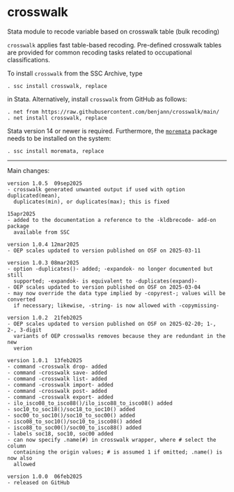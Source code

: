 # crosswalk
Stata module to recode variable based on crosswalk table (bulk recoding)

`crosswalk` applies fast table-based recoding. Pre-defined
crosswalk tables are provided for common recoding tasks related to occupational
classifications.

To install `crosswalk` from the SSC Archive, type

    . ssc install crosswalk, replace

in Stata. Alternatively, install `crosswalk` from GitHub as follows:

    . net from https://raw.githubusercontent.com/benjann/crosswalk/main/
    . net install crosswalk, replace

Stata version 14 or newer is required. Furthermore, the 
[`moremata`](https://github.com/benjann/moremata) package needs to be installed
on the system:

    . ssc install moremata, replace

---

Main changes:


    version 1.0.5  09sep2025
    - crosswalk generated unwanted output if used with option duplicated(mean), 
      duplicates(min), or duplicates(max); this is fixed

    15apr2025
    - added to the documentation a reference to the -kldbrecode- add-on package
      available from SSC

    version 1.0.4 12mar2025
    - OEP scales updated to version published on OSF on 2025-03-11

    version 1.0.3 08mar2025
    - option -duplicates()- added; -expandok- no longer documented but still
      supported; -expandok- is equivalent to -duplicates(expand)-
    - OEP scales updated to version published on OSF on 2025-03-04
    - may now override the data type implied by -copyrest-; values will be converted
      if necessary; likewise, -string- is now allowed with -copymissing-

    version 1.0.2  21feb2025
    - OEP scales updated to version published on OSF on 2025-02-20; 1-, 2-, 3-digit
      variants of OEP crosswalks removes because they are redundant in the new
      verion

    version 1.0.1  13feb2025
    - command -crosswalk drop- added
    - command -crosswalk save- added
    - command -crosswalk list- added
    - command -crosswalk import- added
    - command -crosswalk post- added
    - command -crosswalk export- added
    - ilo_isco08_to_isco88()/ilo_isco88_to_isco08() added
    - soc10_to_soc18()/soc18_to_soc10() added
    - soc00_to_soc10()/soc10_to_soc00() added
    - isco08_to_soc10()/soc10_to_isco08() added
    - isco88_to_soc00()/soc00_to_isco88() added
    - labels soc18, soc10, soc00 added
    - can now specify .name(#) in crosswalk wrapper, where # select the column
      containing the origin values; # is assumed 1 if omitted; .name() is now also
      allowed

    version 1.0.0  06feb2025
    - released on GitHub
